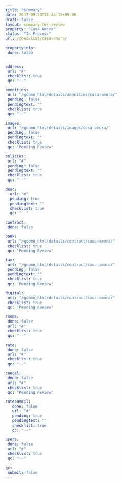 ```yaml
---
title: "Summary"
date: 2017-09-26T13:44:12+05:30
draft: false
layout: summary-for-review
property: "Casa Amora"
status: "In Process"
url: /checklist/casa-amora/

propertyinfo:
 done: false


address:
 url: "#"
 checklist: true
 qc: "--"

amenities:
 url: "/goomo_html/details/amenities/casa-amora/"
 pending: false
 pendingtext: ""
 checklist: true
 qc: "--"

images:
 url: "/goomo_html/details/images/casa-amora/"
 pending: false
 pendingtext: ""
 checklist: true
 qc: "Pending Review"

policies:
 url: "#"
 pending: false
 pendingtext: ""
 checklist: true
 qc: "--"

desc:
  url: "#"
  pending: true
  pendingtext: ""
  checklist: true
  qc: "--"

contract:
 done: false

bank:
 url: "/goomo_html/details/contract/casa-amora/"
 checklist: true
 qc: "Pending Review"

tax:
 url: "/goomo_html/details/contract/casa-amora/"
 pending: false
 pendingtext: ""
 checklist: true
 qc: "Pending Review"

digital:
 url: "/goomo_html/details/contract/casa-amora/"
 checklist: true
 qc: "Pending Review"

rooms:
 done: false
 url: "#"
 checklist: true
 qc: "--"

rate:
 done: false
 url: "#"
 checklist: true
 qc: "--"

cancel:
 done: false
 url: "#"
 checklist: true
 qc: "Pending Review"

ratesavail:
   done: false
   url: "#"
   pending: true
   pendingtext: ""
   checklist: true
   qc: "--"

users:
 done: false
 url: "#"
 checklist: true
 qc: "--"

qc:
 submit: false
---
```


